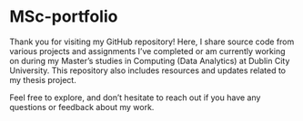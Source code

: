 # MSc-portfolio

Thank you for visiting my GitHub repository! Here, I share source code from various projects and assignments I’ve completed or am currently working on during my Master’s studies in Computing (Data Analytics) at Dublin City University. This repository also includes resources and updates related to my thesis project.

Feel free to explore, and don’t hesitate to reach out if you have any questions or feedback about my work.
